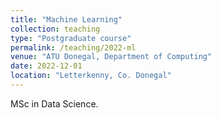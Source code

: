 ```yaml
---
title: "Machine Learning"
collection: teaching
type: "Postgraduate course"
permalink: /teaching/2022-ml
venue: "ATU Donegal, Department of Computing"
date: 2022-12-01
location: "Letterkenny, Co. Donegal"
---
```


MSc in Data Science.
